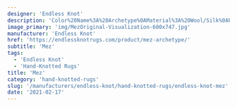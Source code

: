 ```yaml
---
designer: 'Endless Knot'
description: 'Color%20Name%3A%20Archetype%0AMaterial%3A%20Wool/Silk%0APile%3A%20CutStyle%3A%20New%20Arrivals%2C%20Traditional'
image_primary: 'img/MezOriginal-Visualization-600x747.jpg'
manufacturer: 'Endless Knot'
href: 'https://endlessknotrugs.com/product/mez-archetype/'
subtitle: 'Mez'
tags:
  - 'Endless Knot'
  - 'Hand-Knotted Rugs'
title: 'Mez'
category: 'hand-knotted-rugs'
slug: '/manufacturers/endless-knot/hand-knotted-rugs/endless-knot-mez'
date: '2021-02-17'
---
```

